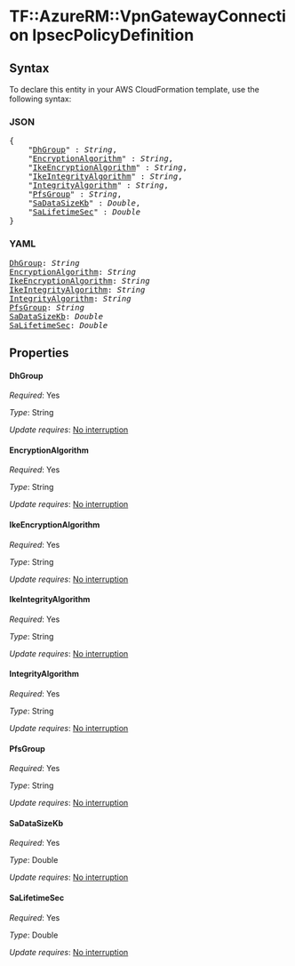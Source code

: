# TF::AzureRM::VpnGatewayConnection IpsecPolicyDefinition

## Syntax

To declare this entity in your AWS CloudFormation template, use the following syntax:

### JSON

<pre>
{
    "<a href="#dhgroup" title="DhGroup">DhGroup</a>" : <i>String</i>,
    "<a href="#encryptionalgorithm" title="EncryptionAlgorithm">EncryptionAlgorithm</a>" : <i>String</i>,
    "<a href="#ikeencryptionalgorithm" title="IkeEncryptionAlgorithm">IkeEncryptionAlgorithm</a>" : <i>String</i>,
    "<a href="#ikeintegrityalgorithm" title="IkeIntegrityAlgorithm">IkeIntegrityAlgorithm</a>" : <i>String</i>,
    "<a href="#integrityalgorithm" title="IntegrityAlgorithm">IntegrityAlgorithm</a>" : <i>String</i>,
    "<a href="#pfsgroup" title="PfsGroup">PfsGroup</a>" : <i>String</i>,
    "<a href="#sadatasizekb" title="SaDataSizeKb">SaDataSizeKb</a>" : <i>Double</i>,
    "<a href="#salifetimesec" title="SaLifetimeSec">SaLifetimeSec</a>" : <i>Double</i>
}
</pre>

### YAML

<pre>
<a href="#dhgroup" title="DhGroup">DhGroup</a>: <i>String</i>
<a href="#encryptionalgorithm" title="EncryptionAlgorithm">EncryptionAlgorithm</a>: <i>String</i>
<a href="#ikeencryptionalgorithm" title="IkeEncryptionAlgorithm">IkeEncryptionAlgorithm</a>: <i>String</i>
<a href="#ikeintegrityalgorithm" title="IkeIntegrityAlgorithm">IkeIntegrityAlgorithm</a>: <i>String</i>
<a href="#integrityalgorithm" title="IntegrityAlgorithm">IntegrityAlgorithm</a>: <i>String</i>
<a href="#pfsgroup" title="PfsGroup">PfsGroup</a>: <i>String</i>
<a href="#sadatasizekb" title="SaDataSizeKb">SaDataSizeKb</a>: <i>Double</i>
<a href="#salifetimesec" title="SaLifetimeSec">SaLifetimeSec</a>: <i>Double</i>
</pre>

## Properties

#### DhGroup

_Required_: Yes

_Type_: String

_Update requires_: [No interruption](https://docs.aws.amazon.com/AWSCloudFormation/latest/UserGuide/using-cfn-updating-stacks-update-behaviors.html#update-no-interrupt)

#### EncryptionAlgorithm

_Required_: Yes

_Type_: String

_Update requires_: [No interruption](https://docs.aws.amazon.com/AWSCloudFormation/latest/UserGuide/using-cfn-updating-stacks-update-behaviors.html#update-no-interrupt)

#### IkeEncryptionAlgorithm

_Required_: Yes

_Type_: String

_Update requires_: [No interruption](https://docs.aws.amazon.com/AWSCloudFormation/latest/UserGuide/using-cfn-updating-stacks-update-behaviors.html#update-no-interrupt)

#### IkeIntegrityAlgorithm

_Required_: Yes

_Type_: String

_Update requires_: [No interruption](https://docs.aws.amazon.com/AWSCloudFormation/latest/UserGuide/using-cfn-updating-stacks-update-behaviors.html#update-no-interrupt)

#### IntegrityAlgorithm

_Required_: Yes

_Type_: String

_Update requires_: [No interruption](https://docs.aws.amazon.com/AWSCloudFormation/latest/UserGuide/using-cfn-updating-stacks-update-behaviors.html#update-no-interrupt)

#### PfsGroup

_Required_: Yes

_Type_: String

_Update requires_: [No interruption](https://docs.aws.amazon.com/AWSCloudFormation/latest/UserGuide/using-cfn-updating-stacks-update-behaviors.html#update-no-interrupt)

#### SaDataSizeKb

_Required_: Yes

_Type_: Double

_Update requires_: [No interruption](https://docs.aws.amazon.com/AWSCloudFormation/latest/UserGuide/using-cfn-updating-stacks-update-behaviors.html#update-no-interrupt)

#### SaLifetimeSec

_Required_: Yes

_Type_: Double

_Update requires_: [No interruption](https://docs.aws.amazon.com/AWSCloudFormation/latest/UserGuide/using-cfn-updating-stacks-update-behaviors.html#update-no-interrupt)


